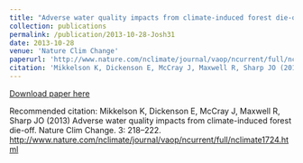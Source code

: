 ```yaml
---
title: "Adverse water quality impacts from climate-induced forest die-off"
collection: publications
permalink: /publication/2013-10-28-Josh31
date: 2013-10-28
venue: 'Nature Clim Change'
paperurl: 'http://www.nature.com/nclimate/journal/vaop/ncurrent/full/nclimate1724.html'
citation: 'Mikkelson K, Dickenson E, McCray J, Maxwell R, Sharp JO (2013) Adverse water quality impacts from climate-induced forest die-off. Nature Clim Change. 3: 218–222. http://www.nature.com/nclimate/journal/vaop/ncurrent/full/nclimate1724.html'
---
```


<a href='http://www.nature.com/nclimate/journal/vaop/ncurrent/full/nclimate1724.html'>Download paper here</a>

Recommended citation: Mikkelson K, Dickenson E, McCray J, Maxwell R, Sharp JO (2013) Adverse water quality impacts from climate-induced forest die-off. Nature Clim Change. 3: 218–222. http://www.nature.com/nclimate/journal/vaop/ncurrent/full/nclimate1724.html